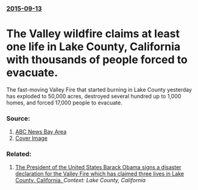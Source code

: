 ### [2015-09-13](/news/2015/09/13/index.md)

# The Valley wildfire claims at least one life in Lake County, California with thousands of people forced to evacuate. 

The fast-moving Valley Fire that started burning in Lake County yesterday has exploded to 50,000 acres, destroyed several hundred up to 1,000 homes, and forced 17,000 people to evacuate.


### Source:

1. [ABC News Bay Area](http://abc7news.com/news/valley-fire-50000-acres-zero-percent-contained/982892/)
1. [Cover Image](http://cdn.abclocal.go.com/content/kgo/images/cms/automation/vod/983275_1280x720.jpg)

### Related:

1. [The President of the United States Barack Obama signs a disaster declaration for the Valley Fire which has claimed three lives in Lake County, California. ](/news/2015/09/22/the-president-of-the-united-states-barack-obama-signs-a-disaster-declaration-for-the-valley-fire-which-has-claimed-three-lives-in-lake-count.md) _Context: Lake County, California_
